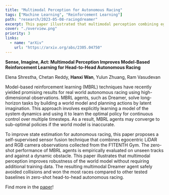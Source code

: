 ```yaml
---
title: "Multimodal Perception for Autonomous Racing"
tags: ["Machine Learning", "Reinforcement Learning"]
path: "research/2023-05-08-racingdreamer"
excerpt: This paper illustrated that multimodal perception combining egocentric LiDAR and RGB camera improves robustness of the world model in model-based reinforcement learning.
cover: "./overview.png"
priority: 3
links:
  - name: "arXiv"
    url: "https://arxiv.org/abs/2305.04750"
---
```


**Sense, Imagine, Act: Multimodal Perception Improves Model-Based Reinforcement Learning for Head-to-Head Autonomous Racing**

Elena Shrestha, Chetan Reddy, **Hanxi Wan**, Yulun Zhuang, Ram Vasudevan

Model-based reinforcement learning (MBRL) techniques have recently yielded promising results for real world autonomous racing using high-dimensional observations. MBRL agents, such as Dreamer, solve long-horizon tasks by building a world model and planning actions by latent imagination. This approach involves explicitly learning a model of the system dynamics and using it to learn the optimal policy for continuous control over multiple timesteps. As a result, MBRL agents may converge to sub-optimal policies if the world model is inaccurate.

To improve state estimation for autonomous racing, this paper proposes a self-supervised sensor fusion technique that combines egocentric LiDAR and RGB camera observations collected from the F1TENTH Gym. The zero-shot performance of MBRL agents is empirically evaluated on unseen tracks and against a dynamic obstacle. This paper illustrates that multimodal perception improves robustness of the world model without requiring additional training data. The resulting multimodal Dreamer agent safely avoided collisions and won the most races compared to other tested baselines in zero-shot head-to-head autonomous racing.

Find more in the [paper](https://arxiv.org/abs/2305.04750)!
